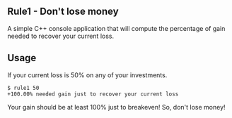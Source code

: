 Rule1 - Don't lose money
-
A simple C++ console application that will compute the percentage of gain needed to recover your current loss.

Usage
-
If your current loss is 50% on any of your investments.
```
$ rule1 50
+100.00% needed gain just to recover your current loss
```
Your gain should be at least 100% just to breakeven! So, don't lose money!
